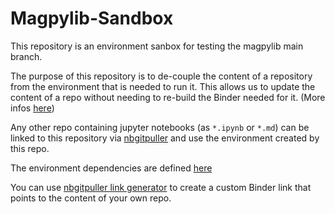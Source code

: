 # Magpylib-Sandbox

This repository is an environment sanbox for testing the magpylib main branch.

The purpose of this repository is to de-couple the content of a repository from the environment that is needed to run it. This allows us to update the content of a repo without needing to re-build the Binder needed for it. (More infos [here](https://discourse.jupyter.org/t/tip-speed-up-binder-launches-by-pulling-github-content-in-a-binder-link-with-nbgitpuller/922))

Any other repo containing jupyter notebooks (as `*.ipynb` or `*.md`) can be linked to this repository via [nbgitpuller](https://github.com/jupyterhub/nbgitpuller) and use the environment created by this repo.

The environment dependencies are defined [here](https://github.com/Alexboiboi/Magpylib-Sandbox/blob/main/.binder/environment.yml)

You can use [nbgitpuller link generator](https://jupyterhub.github.io/nbgitpuller/link) to create a custom Binder link that points to the content of your own repo.
